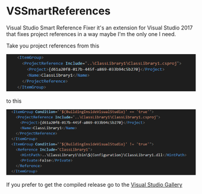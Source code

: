 # VSSmartReferences
Visual Studio Smart Reference Fixer it's an extension for Visual Studio 2017 that fixes project references in a way maybe I'm the only one I need.

Take you project references from this

<img src="res//before.png" width="700">

to this

<img src="res//after.png" width="700">

If you prefer to get the compiled release go to the [Visual Studio Gallery](https://marketplace.visualstudio.com/vsgallery/3078528d-b103-43c5-908a-d1646e4c1957)
